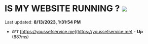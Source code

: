 # IS MY WEBSITE RUNNING ? [![](https://img.shields.io/static/v1?label=Sponsor&message=%E2%9D%A4&logo=GitHub&color=%23fe8e86)](https://github.com/sponsors/<username>)

Last updated: **8/13/2023, 1:31:54 PM**

- `GET` [https://youssefservice.me](https://youssefservice.me) - **Up** (887ms)
